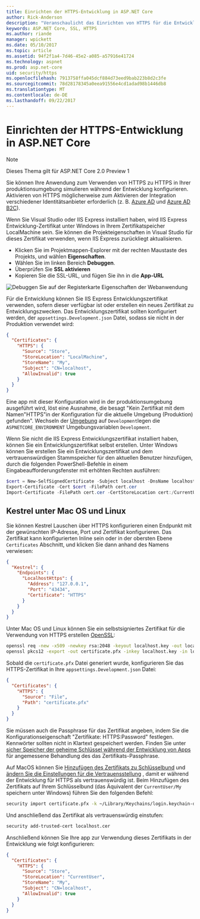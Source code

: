 ```yaml
---
title: Einrichten der HTTPS-Entwicklung in ASP.NET Core
author: Rick-Anderson
description: "Veranschaulicht das Einrichten von HTTPS für die Entwicklung in ASP.NET Core 2.0."
keywords: ASP.NET Core, SSL, HTTPS
ms.author: riande
manager: wpickett
ms.date: 05/10/2017
ms.topic: article
ms.assetid: 94f2f1a4-7d46-45e2-a085-a57916e41724
ms.technology: aspnet
ms.prod: asp.net-core
uid: security/https
ms.openlocfilehash: 7913758ffa045dcf884d73eed9bab223b8d2c3fe
ms.sourcegitcommit: 78d28178345a0eea91556e4cd1adad98b1446db8
ms.translationtype: MT
ms.contentlocale: de-DE
ms.lasthandoff: 09/22/2017
---
```

# <a name="setting-up-https-for-development-in-aspnet-core"></a>Einrichten der HTTPS-Entwicklung in ASP.NET Core

> [!NOTE] 
> Dieses Thema gilt für ASP.NET Core 2.0 Preview 1

Sie können Ihre Anwendung zum Verwenden von HTTPS zu HTTPS in Ihrer produktionsumgebung simulieren während der Entwicklung konfigurieren. Aktivieren von HTTPS möglicherweise zum Aktivieren der Integration verschiedener Identitätsanbieter erforderlich (z. B. [Azure AD](https://azure.microsoft.com/services/active-directory) und [Azure AD B2C](https://azure.microsoft.com/services/active-directory-b2c/)).

<a name="iisxpress"></a>

Wenn Sie Visual Studio oder IIS Express installiert haben, wird IIS Express Entwicklung-Zertifikat unter Windows in Ihrem Zertifikatspeicher LocalMachine sein. Sie können die Projekteigenschaften in Visual Studio für dieses Zertifikat verwenden, wenn IIS Express zurückliegt aktualisieren.

   * Klicken Sie im Projektmappen-Explorer mit der rechten Maustaste des Projekts, und wählen **Eigenschaften**.
   * Wählen Sie im linken Bereich **Debuggen**.
   * Überprüfen Sie **SSL aktivieren**
   * Kopieren Sie die SSL-URL, und fügen Sie ihn in die **App-URL**

![Debuggen Sie auf der Registerkarte Eigenschaften der Webanwendung](enforcing-ssl/_static/ssl.png)

Für die Entwicklung können Sie IIS Express Entwicklungszertifikat verwenden, sofern dieser verfügbar ist oder erstellen ein neues Zertifikat zu Entwicklungszwecken. Das Entwicklungszertifikat sollten konfiguriert werden, der `appsettings.Development.json` Datei, sodass sie nicht in der Produktion verwendet wird:

```json
{
  "Certificates": {
    "HTTPS": {
      "Source": "Store",
      "StoreLocation": "LocalMachine",
      "StoreName": "My",
      "Subject": "CN=localhost",
      "AllowInvalid": true
    }
  }
}
```

Eine app mit dieser Konfiguration wird in der produktionsumgebung ausgeführt wird, löst eine Ausnahme, die besagt "Kein Zertifikat mit dem Namen"HTTPS"in der Konfiguration für die aktuelle Umgebung (Produktion) gefunden". Wechseln der [Umgebung](xref:fundamentals/environments) auf `Development`legen die `ASPNETCORE_ENVIRONMENT` Umgebungsvariablen `Development`.

Wenn Sie nicht die IIS Express Entwicklungszertifikat installiert haben, können Sie ein Entwicklungszertifikat selbst erstellen. Unter Windows können Sie erstellen Sie ein Entwicklungszertifikat und dem vertrauenswürdigen Stammspeicher für den aktuellen Benutzer hinzufügen, durch die folgenden PowerShell-Befehle in einem Eingabeaufforderungsfenster mit erhöhten Rechten ausführen:

```powershell
$cert = New-SelfSignedCertificate -Subject localhost -DnsName localhost -FriendlyName "ASP.NET Core Development" -KeyUsage DigitalSignature -TextExtension @("2.5.29.37={text}1.3.6.1.5.5.7.3.1") 
Export-Certificate -Cert $cert -FilePath cert.cer
Import-Certificate -FilePath cert.cer -CertStoreLocation cert:/CurrentUser/Root
```

<a name="OpenSSL"></a>

## <a name="kestrel-on--macos-and-linux"></a>Kestrel unter Mac OS und Linux

Sie können Kestrel Lauschen über HTTPS konfigurieren einen Endpunkt mit der gewünschten IP-Adresse, Port und Zertifikat konfigurieren. Das Zertifikat kann konfigurierten Inline sein oder in der obersten Ebene `Certificates` Abschnitt, und klicken Sie dann anhand des Namens verwiesen:

```json
{
  "Kestrel": {
    "Endpoints": {
      "LocalhostHttps": {
        "Address": "127.0.0.1",
        "Port": "43434",
        "Certificate": "HTTPS"
      }
    }
  }
}

```

Unter Mac OS und Linux können Sie ein selbstsigniertes Zertifikat für die Verwendung von HTTPS erstellen [OpenSSL](https://www.openssl.org/):

```bash
openssl req -new -x509 -newkey rsa:2048 -keyout localhost.key -out localhost.cer -days 365 -subj /CN=localhost
openssl pkcs12 -export -out certificate.pfx -inkey localhost.key -in localhost.cer
```

Sobald die `certificate.pfx` Datei generiert wurde, konfigurieren Sie das HTTPS-Zertifikat in Ihre `appsettings.Development.json` Datei:

```json
{
  "Certificates": {
    "HTTPS": {
      "Source": "File",
      "Path": "certificate.pfx"
    }
  }
}
```

Sie müssen auch die Passphrase für das Zertifikat angeben, indem Sie die Konfigurationseigenschaft "Zertifikate: HTTPS:Password" festlegen. Kennwörter sollten nicht in Klartext gespeichert werden. Finden Sie unter [sicher Speicher der geheime Schlüssel während der Entwicklung von Apps](app-secrets.md) für angemessene Behandlung des das Zertifikats-Passphrase.

Auf MacOS können Sie [Hinzufügen des Zertifikats zu Schlüsselbund](https://support.apple.com/kb/PH20129?locale=en_US) und [ändern Sie die Einstellungen für die Vertrauensstellung](https://support.apple.com/kb/PH20127?locale=en_US&viewlocale=en_US) , damit er während der Entwicklung für HTTPS als vertrauenswürdig ist. Beim Hinzufügen des Zertifikats auf Ihrem Schlüsselbund (das Äquivalent der `CurrentUser/My` speichern unter Windows) führen Sie den folgenden Befehl:

```bash
security import certificate.pfx -k ~/Library/Keychains/login.keychain-db
```

Und anschließend das Zertifikat als vertrauenswürdig einstufen:

```bash
security add-trusted-cert localhost.cer
```

Anschließend können Sie Ihre app zur Verwendung dieses Zertifikats in der Entwicklung wie folgt konfigurieren:

```json
{
  "Certificates": {
    "HTTPS": {
      "Source": "Store",
      "StoreLocation": "CurrentUser",
      "StoreName": "My",
      "Subject": "CN=localhost",
      "AllowInvalid": true
    }
  }
}
```
